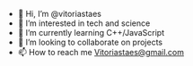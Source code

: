 - 👋 Hi, I’m @vitoriastaes
- 👀 I’m interested in tech and science
- 🌱 I’m currently learning C++/JavaScript
- 💞️ I’m looking to collaborate on projects
- 📫 How to reach me Vitoriastaes@gmail.com

<!---
vitoriastaes/vitoriastaes is a ✨ special ✨ repository because its `README.md` (this file) appears on your GitHub profile.
You can click the Preview link to take a look at your changes.
--->
